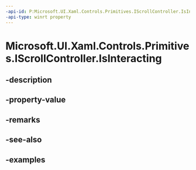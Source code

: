```yaml
---
-api-id: P:Microsoft.UI.Xaml.Controls.Primitives.IScrollController.IsInteracting
-api-type: winrt property
---
```


# Microsoft.UI.Xaml.Controls.Primitives.IScrollController.IsInteracting

<!--
public bool IsInteracting { get; }
-->


## -description

## -property-value

## -remarks

## -see-also

## -examples


